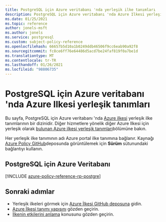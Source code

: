 ```yaml
---
title: PostgreSQL için Azure veritabanı 'nda yerleşik ilke tanımları
description: PostgreSQL için Azure veritabanı 'nda Azure Ilkesi yerleşik ilke tanımlarını listeler. Bu yerleşik ilke tanımları, Azure kaynaklarınızı yönetmek için yaygın yaklaşımlar sağlar.
ms.date: 01/25/2021
ms.topic: reference
author: jonels-msft
ms.author: jonels
ms.service: postgresql
ms.custom: subject-policy-reference
ms.openlocfilehash: 66657b5d10a1b0249ddb46506f9cc6eab90a92f8
ms.sourcegitcommit: fc8ce6ff76e64486d5acd7be24faf819f0a7be1d
ms.translationtype: MT
ms.contentlocale: tr-TR
ms.lasthandoff: 01/26/2021
ms.locfileid: "98806735"
---
```

# <a name="azure-policy-built-in-definitions-for-azure-database-for-postgresql"></a>PostgreSQL için Azure veritabanı 'nda Azure Ilkesi yerleşik tanımları

Bu sayfa, PostgreSQL için Azure veritabanı 'nda [Azure ilkesi](../governance/policy/overview.md) yerleşik ilke tanımlarının bir dizinidir. Diğer hizmetlere yönelik diğer Azure Ilkesi için yerleşik olarak [bulunan Azure ilkesi yerleşik tanımları](../governance/policy/samples/built-in-policies.md)bölümüne bakın.

Her yerleşik ilke tanımının adı Azure portal ilke tanımına bağlanır. Kaynağı [Azure Policy GitHub](https://github.com/Azure/azure-policy)deposunda görüntülemek için **Sürüm** sütunundaki bağlantıyı kullanın.

## <a name="azure-database-for-postgresql"></a>PostgreSQL için Azure Veritabanı

[!INCLUDE [azure-policy-reference-rp-postgre](../../includes/policy/reference/byrp/microsoft.dbforpostgresql.md)]

## <a name="next-steps"></a>Sonraki adımlar

- Yerleşik ilkeleri görmek için [Azure İlkesi GitHub deposuna](https://github.com/Azure/azure-policy) gidin.
- [Azure İlkesi tanımı yapısını](../governance/policy/concepts/definition-structure.md) gözden geçirin.
- [İlkenin etkilerini anlama](../governance/policy/concepts/effects.md) konusunu gözden geçirin.
